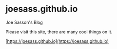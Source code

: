 # joesass.github.io
Joe Sasson's Blog

Please visit this site, there are many cool things on it.

[https://joesass.github.io](https://joesass.github.io)
